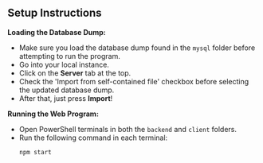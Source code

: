 ## Setup Instructions

**Loading the Database Dump:**
   - Make sure you load the database dump found in the `mysql` folder before attempting to run the program.
   - Go into your local instance.
   - Click on the **Server** tab at the top.
   - Check the 'Import from self-contained file' checkbox before selecting the updated database dump.
   - After that, just press **Import**!

**Running the Web Program:**
   - Open PowerShell terminals in both the `backend` and `client` folders.
   - Run the following command in each terminal:
     ```bash
     npm start
     ```